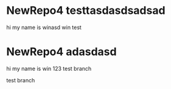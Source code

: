 # NewRepo4 testtasdasdsadsad
hi my name is winasd
win test
# NewRepo4 adasdasd
hi my name is win
123 test branch

test branch
